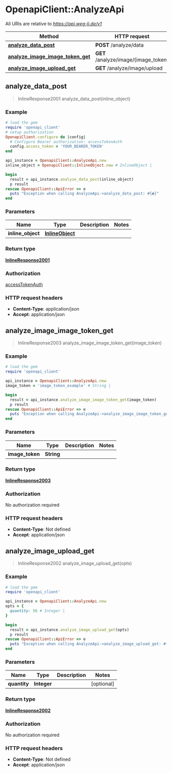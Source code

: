 # OpenapiClient::AnalyzeApi

All URIs are relative to *https://api.weg-li.de/v1*

Method | HTTP request | Description
------------- | ------------- | -------------
[**analyze_data_post**](AnalyzeApi.md#analyze_data_post) | **POST** /analyze/data | 
[**analyze_image_image_token_get**](AnalyzeApi.md#analyze_image_image_token_get) | **GET** /analyze/image/{image_token} | 
[**analyze_image_upload_get**](AnalyzeApi.md#analyze_image_upload_get) | **GET** /analyze/image/upload | 



## analyze_data_post

> InlineResponse2001 analyze_data_post(inline_object)



### Example

```ruby
# load the gem
require 'openapi_client'
# setup authorization
OpenapiClient.configure do |config|
  # Configure Bearer authorization: accessTokenAuth
  config.access_token = 'YOUR_BEARER_TOKEN'
end

api_instance = OpenapiClient::AnalyzeApi.new
inline_object = OpenapiClient::InlineObject.new # InlineObject | 

begin
  result = api_instance.analyze_data_post(inline_object)
  p result
rescue OpenapiClient::ApiError => e
  puts "Exception when calling AnalyzeApi->analyze_data_post: #{e}"
end
```

### Parameters


Name | Type | Description  | Notes
------------- | ------------- | ------------- | -------------
 **inline_object** | [**InlineObject**](InlineObject.md)|  | 

### Return type

[**InlineResponse2001**](InlineResponse2001.md)

### Authorization

[accessTokenAuth](../README.md#accessTokenAuth)

### HTTP request headers

- **Content-Type**: application/json
- **Accept**: application/json


## analyze_image_image_token_get

> InlineResponse2003 analyze_image_image_token_get(image_token)



### Example

```ruby
# load the gem
require 'openapi_client'

api_instance = OpenapiClient::AnalyzeApi.new
image_token = 'image_token_example' # String | 

begin
  result = api_instance.analyze_image_image_token_get(image_token)
  p result
rescue OpenapiClient::ApiError => e
  puts "Exception when calling AnalyzeApi->analyze_image_image_token_get: #{e}"
end
```

### Parameters


Name | Type | Description  | Notes
------------- | ------------- | ------------- | -------------
 **image_token** | **String**|  | 

### Return type

[**InlineResponse2003**](InlineResponse2003.md)

### Authorization

No authorization required

### HTTP request headers

- **Content-Type**: Not defined
- **Accept**: application/json


## analyze_image_upload_get

> InlineResponse2002 analyze_image_upload_get(opts)



### Example

```ruby
# load the gem
require 'openapi_client'

api_instance = OpenapiClient::AnalyzeApi.new
opts = {
  quantity: 56 # Integer | 
}

begin
  result = api_instance.analyze_image_upload_get(opts)
  p result
rescue OpenapiClient::ApiError => e
  puts "Exception when calling AnalyzeApi->analyze_image_upload_get: #{e}"
end
```

### Parameters


Name | Type | Description  | Notes
------------- | ------------- | ------------- | -------------
 **quantity** | **Integer**|  | [optional] 

### Return type

[**InlineResponse2002**](InlineResponse2002.md)

### Authorization

No authorization required

### HTTP request headers

- **Content-Type**: Not defined
- **Accept**: application/json

